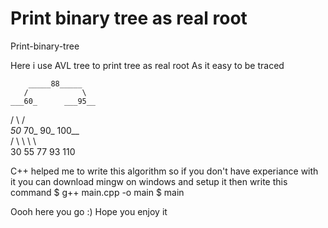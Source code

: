 # Print binary tree as real root
Print-binary-tree

Here i use AVL tree to print tree as real root 
As it easy to be traced

        _____88_____
       /            \
    ___60_      ___95__       
   /      \    /       \
  _50_   70_   90_   100__       
 /    \     \     \       \       
 30  55    77    93     110
 

C++ helped me to write this algorithm 
so if you don't have experiance with it you can download mingw on windows and setup it
then write this command 
$ g++ main.cpp -o main 
$ main

Oooh here you go :)
Hope you enjoy it

